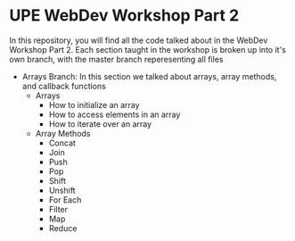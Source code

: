 # UPE WebDev Workshop Part 2

In this repository, you will find all the code talked about in the WebDev Workshop Part 2. Each section taught in the workshop is broken up into it's own branch, with the master branch reperesenting all files
- Arrays Branch: In this section we talked about arrays, array methods, and callback functions
    - Arrays
       - How to initialize an array
       - How to access elements in an array
       - How to iterate over an array
    - Array Methods
       - Concat
       - Join
       - Push
       - Pop
       - Shift
       - Unshift
       - For Each
       - Filter
       - Map
       - Reduce